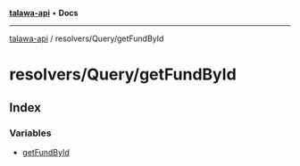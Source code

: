 [**talawa-api**](../../../README.md) • **Docs**

***

[talawa-api](../../../modules.md) / resolvers/Query/getFundById

# resolvers/Query/getFundById

## Index

### Variables

- [getFundById](variables/getFundById.md)
